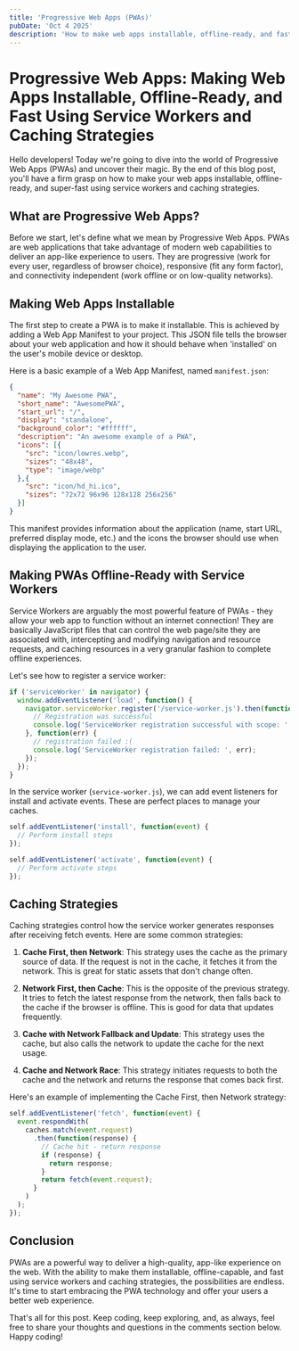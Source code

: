 ```yaml
---
title: 'Progressive Web Apps (PWAs)'
pubDate: 'Oct 4 2025'
description: 'How to make web apps installable, offline-ready, and fast using service workers and caching strategies.'
---
```


# Progressive Web Apps: Making Web Apps Installable, Offline-Ready, and Fast Using Service Workers and Caching Strategies

Hello developers! Today we're going to dive into the world of Progressive Web Apps (PWAs) and uncover their magic. By the end of this blog post, you'll have a firm grasp on how to make your web apps installable, offline-ready, and super-fast using service workers and caching strategies.

## What are Progressive Web Apps?

Before we start, let's define what we mean by Progressive Web Apps. PWAs are web applications that take advantage of modern web capabilities to deliver an app-like experience to users. They are progressive (work for every user, regardless of browser choice), responsive (fit any form factor), and connectivity independent (work offline or on low-quality networks).

## Making Web Apps Installable

The first step to create a PWA is to make it installable. This is achieved by adding a Web App Manifest to your project. This JSON file tells the browser about your web application and how it should behave when 'installed' on the user's mobile device or desktop.

Here is a basic example of a Web App Manifest, named `manifest.json`:

```json
{
  "name": "My Awesome PWA",
  "short_name": "AwesomePWA",
  "start_url": "/",
  "display": "standalone",
  "background_color": "#ffffff",
  "description": "An awesome example of a PWA",
  "icons": [{
    "src": "icon/lowres.webp",
    "sizes": "48x48",
    "type": "image/webp"
  },{
    "src": "icon/hd_hi.ico",
    "sizes": "72x72 96x96 128x128 256x256"
  }]
}
```

This manifest provides information about the application (name, start URL, preferred display mode, etc.) and the icons the browser should use when displaying the application to the user.

## Making PWAs Offline-Ready with Service Workers

Service Workers are arguably the most powerful feature of PWAs - they allow your web app to function without an internet connection! They are basically JavaScript files that can control the web page/site they are associated with, intercepting and modifying navigation and resource requests, and caching resources in a very granular fashion to complete offline experiences.

Let's see how to register a service worker:

```javascript
if ('serviceWorker' in navigator) {
  window.addEventListener('load', function() {
    navigator.serviceWorker.register('/service-worker.js').then(function(registration) {
      // Registration was successful
      console.log('ServiceWorker registration successful with scope: ', registration.scope);
    }, function(err) {
      // registration failed :(
      console.log('ServiceWorker registration failed: ', err);
    });
  });
}
```

In the service worker (`service-worker.js`), we can add event listeners for install and activate events. These are perfect places to manage your caches.

```javascript
self.addEventListener('install', function(event) {
  // Perform install steps
});

self.addEventListener('activate', function(event) {
  // Perform activate steps
});
```

## Caching Strategies

Caching strategies control how the service worker generates responses after receiving fetch events. Here are some common strategies:

1. **Cache First, then Network**: This strategy uses the cache as the primary source of data. If the request is not in the cache, it fetches it from the network. This is great for static assets that don't change often.

2. **Network First, then Cache**: This is the opposite of the previous strategy. It tries to fetch the latest response from the network, then falls back to the cache if the browser is offline. This is good for data that updates frequently.

3. **Cache with Network Fallback and Update**: This strategy uses the cache, but also calls the network to update the cache for the next usage.

4. **Cache and Network Race**: This strategy initiates requests to both the cache and the network and returns the response that comes back first.

Here's an example of implementing the Cache First, then Network strategy:

```javascript
self.addEventListener('fetch', function(event) {
  event.respondWith(
    caches.match(event.request)
      .then(function(response) {
        // Cache hit - return response
        if (response) {
          return response;
        }
        return fetch(event.request);
      }
    )
  );
});
```

## Conclusion

PWAs are a powerful way to deliver a high-quality, app-like experience on the web. With the ability to make them installable, offline-capable, and fast using service workers and caching strategies, the possibilities are endless. It's time to start embracing the PWA technology and offer your users a better web experience.

That's all for this post. Keep coding, keep exploring, and, as always, feel free to share your thoughts and questions in the comments section below. Happy coding!